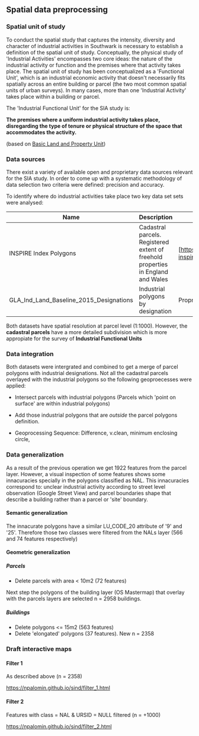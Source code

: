 ## Spatial data preprocessing

### Spatial unit of study

To conduct the spatial study that captures the intensity, diversity and character of industrial activities in Southwark is necessary to establish a definition of the spatial unit of study. Conceptually, the physical study of 'Industrial Activities' encompasses two core ideas: the nature of the industrial activity or function and the premises where that activity takes place. The spatial unit of study has been conceptualized as a 'Functional Unit', which is an industrial economic activity that doesn't necessarily fits spatially across an entire building or parcel (the two most common spatial units of urban surveys). In many cases, more than one 'Industrial Activity' takes place within a building or parcel.

The 'Industrial Functional Unit' for the SIA study is:

__The premises where a uniform industrial activity takes place, disregarding the type of tenure or physical structure of the space that accommodates the activity.__

(based on [Basic Land and Property Unit](https://www.geoplace.co.uk/documents/10181/131542/LLPG%20Data%20Entry%20Conventions))

### Data sources

There exist a variety of available open and proprietary data sources relevant for the SIA study. 
In order to come up with a systematic methodology of data selection two criteria were defined: precision and accuracy.

To identify where do industrial activities take place two key data set sets were analysed:

|Name|Description|URL|
|-|-|-|
|INSPIRE Index Polygons|Cadastral parcels. Registered extent of freehold properties in England and Wales|[https://www.gov.uk/government/publications/southwark-inspire-index-polygon-data](here)|
|GLA_Ind_Land_Baseline_2015_Designations|Industrial polygons by designation|Proprietary GLA (Alex Marsh)|

Both datasets have spatial resolution at parcel level (1:1000). However, the __cadastral parcels__ have a more detailed subdivision which is
more appropiate for the survey of __Industrial Functional Units__

### Data integration

Both datasets were intergrated and combined to get a merge of parcel polygons with industrial designations.
Not all the cadastral parcels overlayed with the industrial polygons so the following geoproecesses were applied:

- Intersect parcels with industrial polygons (Parcels which 'point on surface' are within industrial polygons)
- Add those industrial polygons that are _outside_ the parcel polygons definition.

- Geoprocessing Sequence: Difference, v.clean, minimum enclosing circle, 

### Data generalization

As a result of the previous operation we get 1922 features from the parcel layer. However, a visual inspection of some features shows some innacuracies
specially in the polygons classified as NAL. This innacuracies correspond to: unclear industrial activity according to street level observation 
(Google Street View) and parcel boundaries shape that describe a building rather than a parcel or 'site' boundary.

#### Semantic generalization
The innacurate polygons have a similar LU_CODE_20 attribute of '9' and '25'. Therefore those two classes were filtered from the NALs layer (566 and 74 features respectively)

#### Geometric generalization
##### Parcels
- Delete parcels with area < 10m2 (72 features)

Next step the polygons of the building layer (OS Mastermap) that overlay with the parcels layers are selected n = 2958 buildings.

##### Buildings
- Delete polygons <= 15m2 (563 features)
- Delete 'elongated' polygons (37 features). New n = 2358

### Draft interactive maps

#### Filter 1
As described above (n = 2358)

https://npalomin.github.io/sind/filter_1.html


#### Filter 2
Features with class = NAL & URSID = NULL filtered (n = +1000)

https://npalomin.github.io/sind/filter_2.html


